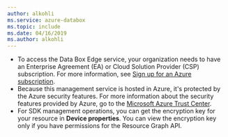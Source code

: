 ```yaml
---
author: alkohli
ms.service: azure-databox
ms.topic: include
ms.date: 04/16/2019
ms.author: alkohli
---
```


- To access the Data Box Edge service, your organization needs to have an Enterprise Agreement (EA) or Cloud Solution Provider (CSP) subscription. For more information, see [Sign up for an Azure subscription](https://azure.microsoft.com/resources/videos/sign-up-for-microsoft-azure/).
- Because this management service is hosted in Azure, it's protected by the Azure security features. For more information about the security features provided by Azure, go to the [Microsoft Azure Trust Center](https://azure.microsoft.com/support/trust-center/security/).
- For SDK management operations, you can get the encryption key for your resource in **Device properties**. You can view the encryption key only if you have permissions for the Resource Graph API.